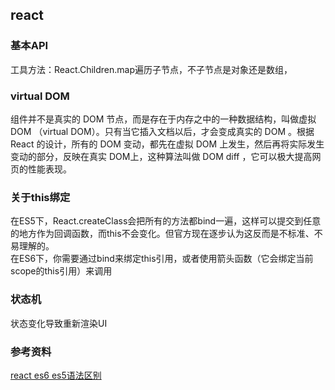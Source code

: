 ## react
### 基本API
工具方法：React.Children.map遍历子节点，不子节点是对象还是数组，
### virtual DOM
组件并不是真实的 DOM 节点，而是存在于内存之中的一种数据结构，叫做虚拟 DOM （virtual DOM）。只有当它插入文档以后，才会变成真实的 DOM 。根据 React 的设计，所有的 DOM 变动，都先在虚拟 DOM 上发生，然后再将实际发生变动的部分，反映在真实 DOM上，这种算法叫做 DOM diff ，它可以极大提高网页的性能表现。  
### 关于this绑定
在ES5下，React.createClass会把所有的方法都bind一遍，这样可以提交到任意的地方作为回调函数，而this不会变化。但官方现在逐步认为这反而是不标准、不易理解的。  
在ES6下，你需要通过bind来绑定this引用，或者使用箭头函数（它会绑定当前scope的this引用）来调用 
### 状态机
状态变化导致重新渲染UI   
### 参考资料
[react es6 es5语法区别](http://bbs.reactnative.cn/topic/15/react-react-native-%E7%9A%84es5-es6%E5%86%99%E6%B3%95%E5%AF%B9%E7%85%A7%E8%A1%A8)